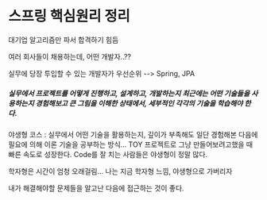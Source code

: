# 스프링 핵심원리 정리

대기업 알고리즘만 파서 합격하기 힘듬

여러 회사들이 채용하는데, 어떤 개발자..??

실무에 당장 투입할 수 있는 개발자가 우선순위 --> Spring, JPA

##### 실무에서 프로젝트를 어떻게 진행하고, 설계하고, 개발하는지 최근에는 어떤 기술들을 사용하는지 경험해보고 큰 그림을 이해한 상태에서, 세부적인 각각의 기술을 학습해야 한다.

야생형 코스 : 실무에서 어떤 기술을 활용하는지, 깊이가 부족해도 일단 경험해본 다음에 필요에 의해 이론 기술을 공부하는 방식... TOY 프로젝트로 그냥 만들어보려고했을 때 빠른 속도로 성장한다. Code를 잘 치는 사람들은 야생형이 정말 많다.

학자형은 시간이 엄청 오래걸림... 나는 지금 학자형 느낌, 야생형으로 가버리자

내가 해결해야할 문제들을 알고난 다음에 접근하는 것이 좋다.

